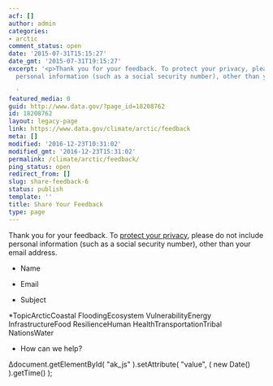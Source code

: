 ```yaml
---
acf: []
author: admin
categories:
- arctic
comment_status: open
date: '2015-07-31T15:15:27'
date_gmt: '2015-07-31T19:15:27'
excerpt: '<p>Thank you for your feedback. To protect your privacy, please do not include
  personal information (such as a social security number), other than your email address.</p>

  '
featured_media: 0
guid: http://www.data.gov/?page_id=18208762
id: 18208762
layout: legacy-page
link: https://www.data.gov/climate/arctic/feedback
meta: []
modified: '2016-12-23T10:31:02'
modified_gmt: '2016-12-23T15:31:02'
permalink: /climate/arctic/feedback/
ping_status: open
redirect_from: []
slug: share-feedback-6
status: publish
template: ''
title: Share Your Feedback
type: page
---
```

Thank you for your feedback. To [protect your privacy,](http://www.data.gov/privacy-policy) please do not include personal information (such as a social security number), other than your email address.




 













* Name


* Email




* Subject


*TopicArcticCoastal FloodingEcosystem VulnerabilityEnergy InfrastructureFood ResilienceHuman HealthTransportationTribal NationsWater




* How can we help?








Δdocument.getElementById( "ak\_js" ).setAttribute( "value", ( new Date() ).getTime() );



